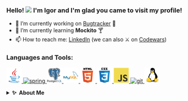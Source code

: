 ### Hello! <img src="https://media.giphy.com/media/hvRJCLFzcasrR4ia7z/giphy.gif" width="25px"> I'm Igor and I'm glad you came to visit my profile!


- 🔭 I’m currently working on [Bugtracker](https://github.com/bubahaze/bugtracker) 🐛
- 🌱 I’m currently learning **Mockito** :cocktail:
- 📫 How to reach me: [LinkedIn](https://www.linkedin.com/in/igor-poludnikiewicz) (we can also ⚔️ on [Codewars](https://www.codewars.com/users/bubahaze))

<h3 align="left">Languages and Tools:</h3>
<p align="left">
  <a href="https://www.java.com" target="_blank" rel="noreferrer"> <img src="https://raw.githubusercontent.com/devicons/devicon/master/icons/java/java-original.svg" alt="java" width="40" height="40"/> </a>
    <a href="https://spring.io/" target="_blank" rel="noreferrer"> <img src="https://www.vectorlogo.zone/logos/springio/springio-icon.svg" alt="spring" width="40" height="40"/> </a>
    <a href="https://www.postgresql.org" target="_blank" rel="noreferrer"> <img src="https://raw.githubusercontent.com/devicons/devicon/master/icons/postgresql/postgresql-original-wordmark.svg" alt="postgresql" width="40" height="40"/> </a>   <a href="https://www.mysql.com/" target="_blank" rel="noreferrer"> <img src="https://raw.githubusercontent.com/devicons/devicon/master/icons/mysql/mysql-original-wordmark.svg" alt="mysql" width="40" height="40"/> </a>
    <a href="https://www.w3.org/html/" target="_blank" rel="noreferrer"> <img src="https://raw.githubusercontent.com/devicons/devicon/master/icons/html5/html5-original-wordmark.svg" alt="html5" width="40" height="40"/> </a> 
   <a href="https://www.w3schools.com/css/" target="_blank" rel="noreferrer"> <img src="https://raw.githubusercontent.com/devicons/devicon/master/icons/css3/css3-original-wordmark.svg" alt="css3" width="40" height="40"/> </a> 
    <a href="https://developer.mozilla.org/en-US/docs/Web/JavaScript" target="_blank" rel="noreferrer"> <img src="https://raw.githubusercontent.com/devicons/devicon/master/icons/javascript/javascript-original.svg" alt="javascript" width="40" height="40"/> </a> 
  <a href="https://git-scm.com/" target="_blank" rel="noreferrer"> <img src="https://www.vectorlogo.zone/logos/git-scm/git-scm-icon.svg" alt="git" width="40" height="40"/> </a>
<a href="https://www.linux.org/" target="_blank" rel="noreferrer"> <img src="https://raw.githubusercontent.com/devicons/devicon/master/icons/linux/linux-original.svg" alt="linux" width="40" height="40"/> </a>
   </p>
   
   <details>
  <summary><b>✨&nbsp;&nbsp;About&nbsp;Me</b></summary>
  <br/>

I am an aspiring Java Backend Developer with working experience in technology & law related fields.

### My Story
I graduated from Jagiellonian University in Law and University of Warsaw in International relations (East Asia specialisation) with highest grades. I've also worked at some prominent places (Ministry of Foreign Affairs, top law firm). Long story short, It was interesting, especially Law is highly ambitious and immersive occupation, however I realised that doing this my whole life would made me a frustrated person. I wanted to change the world for better (I know it can sound cheesy but it's true), at least a little bit. What I did not know that time- what really changes the world is IT. And so as I value the gift of life too much, to spend it on doing something I do not love,  I started to learn coding 💝. 
  What I love about coding:
  - logic and order - a good code is a clean code, neatly organised and transparent. The real life is not so logic and organised as I would like to be 😆
  - possibilities! I believe every **hard working** man/woman with a computer and internet access can learn to code and finally (after some wipeout 😄) cand land a job
  - it's a profession of geeks and passionates. It needs so much commitment after all, there's no way someone will become a developer by accident
  - it makes my dreams come true! 
  <br><br>
  I went abroad to work physically in Netherlands and Switzerland (often 12-13 hours daily) to earn enough money to let myself concentrate whole days on gaining knowledge and abilities to code. I really esteem that experience of working as a blue collar. I know how hard earning money can be. I got to know people from outside of my "bubble". That has broadened my horizons.<br>
  After that time, and after thousands of hours of trial & error in programming, I know I am highly determinated to become Java Developer. I don't mind the price of it. It is only the matter of time.
<br><br>
Ok, and what I do to maintain a life balance? 😃<br>
 - I like sports (HIIT, gym), I do Yoga (relieves of stress, makes body & mind relaxed and healthy, _BREATHE IN, BREATHE OUT_).<br>
 - I meditate 2 hours daily in the morning and evening (Vipassana meditation). <br> 
 - I **DO NOT** waste my time, it is too precious for me, so I have more time to do things that are important to me.<br>
 - I love music 🎵. I played oboe, sax, violin and piano, I played in a band (composing music to old movies) but I couldn't commit enough time for it, so I had to drop.
 - I'm polish rap music freak, I could talk hours about it 🥰<br>
 - I traveled a lot (mostly Asia. I spend a wonderful time studying abroad in Kerala, India, but I think my strongest experience was visiting North Korea 🇰🇵.
</details> 

